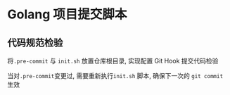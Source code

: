 # Golang 项目提交脚本

## 代码规范检验

将`.pre-commit` 与 `init.sh` 放置仓库根目录, 实现配置 Git Hook 提交代码检验

当对`.pre-commit`变更过, 需要重新执行`init.sh` 脚本, 确保下一次的 `git commit` 生效
